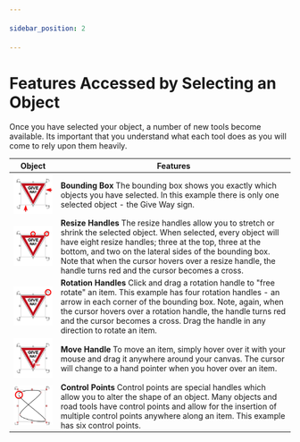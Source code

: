 ```yaml
---

sidebar_position: 2

---
```

# Features Accessed by Selecting an Object

Once you have selected your object, a number of new tools become available. Its important that you understand what each tool does as you will come to rely upon them heavily.

|Object                                             |Features|
|---------------------------------------------------|--------|
|![Bounding_box_table](./assets/Bounding_box_table.png)    |**Bounding Box**  The bounding box shows you exactly which objects you have selected. In this example there is only one selected object - the Give Way sign.|
|![Resize_Handles_table](./assets/Resize_Handles_table.png)  |**Resize Handles**  The resize handles allow you to stretch or shrink the selected object. When selected, every object will have eight resize handles; three at the top, three at the bottom, and two on the lateral sides of the bounding box. Note that when the cursor hovers over a resize handle, the handle turns red and the cursor becomes a cross.|
|![Rotation_Handles_table](./assets/Rotation_Handles_table.png)|**Rotation Handles**  Click and drag a rotation handle to "free rotate" an item. This example has four rotation handles - an arrow in each corner of the bounding box. Note, again, when the cursor hovers over a rotation handle, the handle turns red and the cursor becomes a cross. Drag the handle in any direction to rotate an item.            |
|![Move_Handles_table](./assets/Move_Handles_table.png)    |**Move Handle**  To move an item, simply hover over it with your mouse and drag it anywhere around your canvas. The cursor will change to a hand pointer when you hover over an item.                                                                                                                                                                       |
|![Control_points_table](./assets/Control_points_table.png)  |**Control Points**  Control points are special handles which allow you to alter the shape of an object. Many objects and road tools have control points and allow for the insertion of multiple control points anywhere along an item. This example has six control points.                                                                               |
